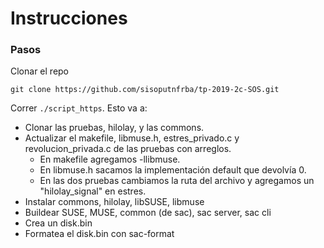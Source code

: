 # Instrucciones

### Pasos

Clonar el repo

```
git clone https://github.com/sisoputnfrba/tp-2019-2c-SOS.git
```

Correr `./script_https`.
Esto va a:
- Clonar las pruebas, hilolay, y las commons.
- Actualizar el makefile, libmuse.h, estres_privado.c y revolucion_privada.c de las pruebas con arreglos.
    - En makefile agregamos -llibmuse.
    - En libmuse.h sacamos la implementación default que devolvía 0.
    - En las dos pruebas cambiamos la ruta del archivo y agregamos un "hilolay_signal" en estres.
- Instalar commons, hilolay, libSUSE, libmuse
- Buildear SUSE, MUSE, common (de sac), sac server, sac cli
- Crea un disk.bin
- Formatea el disk.bin con sac-format
